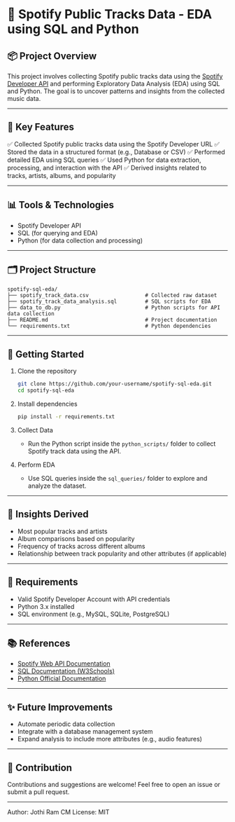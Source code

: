 # 🎵 Spotify Public Tracks Data - EDA using SQL and Python

## 📦 Project Overview

This project involves collecting Spotify public tracks data using the [Spotify Developer API](https://developer.spotify.com/documentation/web-api/) and performing Exploratory Data Analysis (EDA) using SQL and Python. The goal is to uncover patterns and insights from the collected music data.

---

## 🔧 Key Features

✅ Collected Spotify public tracks data using the Spotify Developer URL
✅ Stored the data in a structured format (e.g., Database or CSV)
✅ Performed detailed EDA using SQL queries
✅ Used Python for data extraction, processing, and interaction with the API
✅ Derived insights related to tracks, artists, albums, and popularity

---

## 📊 Tools & Technologies

* Spotify Developer API
* SQL (for querying and EDA)
* Python (for data collection and processing)

---

## 🗂️ Project Structure

```
spotify-sql-eda/
├── spotify_track_data.csv                  # Collected raw dataset
├── spotify_track_data_analysis.sql         # SQL scripts for EDA
├── data_to_db.py                           # Python scripts for API data collection
├── README.md                               # Project documentation
└── requirements.txt                        # Python dependencies
```

---

## 🚀 Getting Started

1. Clone the repository

   ```bash
   git clone https://github.com/your-username/spotify-sql-eda.git
   cd spotify-sql-eda
   ```

2. Install dependencies

   ```bash
   pip install -r requirements.txt
   ```

3. Collect Data

   * Run the Python script inside the `python_scripts/` folder to collect Spotify track data using the API.

4. Perform EDA

   * Use SQL queries inside the `sql_queries/` folder to explore and analyze the dataset.

---

## 📌 Insights Derived

* Most popular tracks and artists
* Album comparisons based on popularity
* Frequency of tracks across different albums
* Relationship between track popularity and other attributes (if applicable)

---

## 🔑 Requirements

* Valid Spotify Developer Account with API credentials
* Python 3.x installed
* SQL environment (e.g., MySQL, SQLite, PostgreSQL)

---

## 📚 References

* [Spotify Web API Documentation](https://developer.spotify.com/documentation/web-api/)
* [SQL Documentation (W3Schools)](https://www.w3schools.com/sql/)
* [Python Official Documentation](https://docs.python.org/3/)

---

## ✨ Future Improvements

* Automate periodic data collection
* Integrate with a database management system
* Expand analysis to include more attributes (e.g., audio features)

---

## 🤝 Contribution

Contributions and suggestions are welcome! Feel free to open an issue or submit a pull request.

---

Author: Jothi Ram CM
License: MIT